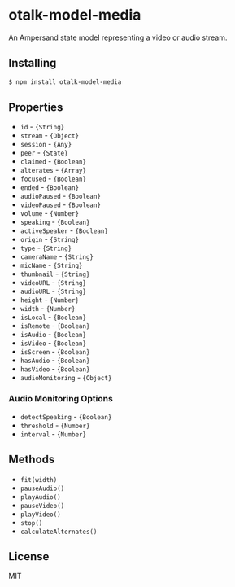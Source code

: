 # otalk-model-media

An Ampersand state model representing a video or audio stream.

## Installing

```sh
$ npm install otalk-model-media
```

## Properties

- `id` - `{String}`
- `stream` - `{Object}`
- `session` - `{Any}`
- `peer` - `{State}`
- `claimed` - `{Boolean}`
- `alterates` - `{Array}`
- `focused` - `{Boolean}`
- `ended` - `{Boolean}`
- `audioPaused` - `{Boolean}`
- `videoPaused` - `{Boolean}`
- `volume` - `{Number}`
- `speaking` - `{Boolean}`
- `activeSpeaker` - `{Boolean}`
- `origin` - `{String}`
- `type` - `{String}`
- `cameraName` - `{String}`
- `micName` - `{String}`
- `thumbnail` - `{String}`
- `videoURL` - `{String}`
- `audioURL` - `{String}`
- `height` - `{Number}`
- `width` - `{Number}`
- `isLocal` - `{Boolean}`
- `isRemote` - `{Boolean}`
- `isAudio` - `{Boolean}`
- `isVideo` - `{Boolean}`
- `isScreen` - `{Boolean}`
- `hasAudio` - `{Boolean}`
- `hasVideo` - `{Boolean}`
- `audioMonitoring` - `{Object}`

### Audio Monitoring Options

- `detectSpeaking` - `{Boolean}`
- `threshold` - `{Number}`
- `interval` - `{Number}`

## Methods

- `fit(width)`
- `pauseAudio()`
- `playAudio()`
- `pauseVideo()`
- `playVideo()`
- `stop()`
- `calculateAlternates()`

## License

MIT
